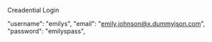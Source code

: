 Creadential Login

"username": "emilys",
"email": "emily.johnson@x.dummyjson.com",
"password": "emilyspass",